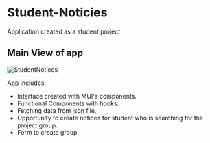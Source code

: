 # Student-Noticies
Application created as a student project. 

## Main View of app
![StudentNotices](https://user-images.githubusercontent.com/57037642/169821143-dc9f060d-0ba1-4aa5-8b0e-c9a3b5703e48.PNG)

App includes:
- Interface created with MUI's components. 
- Functional Components with hooks.
- Fetching data from json file.
- Opportunity to create notices for student who is searching for the project group.
- Form to create group.
